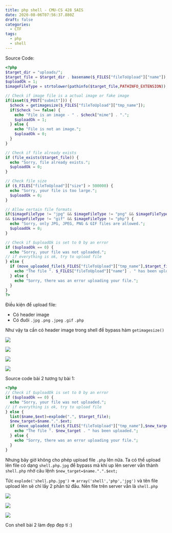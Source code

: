 ```yaml
---
title: php shell - CMU-CS 428 SAIS
date: 2020-08-06T07:56:37.880Z
draft: false
categories:
  - CTF
tags:
  - php
  - shell
---
```

Source Code:

```php
<?php
$target_dir = "uploads/";
$target_file = $target_dir . basename($_FILES["fileToUpload"]["name"]);
$uploadOk = 1;
$imageFileType = strtolower(pathinfo($target_file,PATHINFO_EXTENSION));

// Check if image file is a actual image or fake image
if(isset($_POST["submit"])) {
  $check = getimagesize($_FILES["fileToUpload"]["tmp_name"]);
  if($check !== false) {
    echo "File is an image - " . $check["mime"] . ".";
    $uploadOk = 1;
  } else {
    echo "File is not an image.";
    $uploadOk = 0;
  }
}

// Check if file already exists
if (file_exists($target_file)) {
  echo "Sorry, file already exists.";
  $uploadOk = 0;
}

// Check file size
if ($_FILES["fileToUpload"]["size"] > 500000) {
  echo "Sorry, your file is too large.";
  $uploadOk = 0;
}

// Allow certain file formats
if($imageFileType != "jpg" && $imageFileType != "png" && $imageFileType != "jpeg"
&& $imageFileType != "gif" && $imageFileType != "php") {
  echo "Sorry, only JPG, JPEG, PNG & GIF files are allowed.";
  $uploadOk = 0;
}

// Check if $uploadOk is set to 0 by an error
if ($uploadOk == 0) {
  echo "Sorry, your file was not uploaded.";
// if everything is ok, try to upload file
} else {
  if (move_uploaded_file($_FILES["fileToUpload"]["tmp_name"],$target_file)) {
    echo "The file ". $_FILES["fileToUpload"]["name"] . " has been uploaded.";
  } else {
    echo "Sorry, there was an error uploading your file.";
  }
}
?>
```

Điều kiện để upload file:

* Có header image
* Có đuôi `.jpg` `.png` `.jpeg` `.gif` `.php`

Như vậy ta cần có header image trong shell để bypass hàm `getimagesize()`

![](/img/2020-08-06_15-40.png)

![](/img/2020-08-06_15-45.png)

![](/img/2020-08-06_15-45_1.png)

![](/img/2020-08-06_15-47.png)

Source code bài 2 tương tự bài 1:

```php
<?php
// Check if $uploadOk is set to 0 by an error
if ($uploadOk == 0) {
  echo "Sorry, your file was not uploaded.";
// if everything is ok, try to upload file
} else {
  list($name,$ext)=explode(".", $target_file);
  $new_target=$name.".".$ext;
  if (move_uploaded_file($_FILES["fileToUpload"]["tmp_name"],$new_target)) {
    echo "The file ". $new_target . " has been uploaded.";
  } else {
    echo "Sorry, there was an error uploading your file.";
  }
}
```

Nhưng bây giờ không cho phép upload file `.php` lên nữa. Ta có thể upload lên file có dạng `shell.php.jpg` để bypass mà khi up lên server vẫn thành `shell.php` nhờ câu lệnh `$new_target=$name.".".$ext;`

Tức `explode('shell.php.jpg')` => `array('shell','php','jpg')` và tên file upload lên sẽ chỉ lấy 2 phần tử đầu. Nên file trên server vẫn là `shell.php`

![](/img/2020-08-06_15-50.png)

![](/img/2020-08-06_15-50_1.png)

![](/img/2020-08-06_15-51.png)



Con shell bài 2 làm đẹp đẹp tí :)